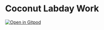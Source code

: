 # Coconut Labday Work
[![Open in Gitpod](https://gitpod.io/button/open-in-gitpod.svg)](https://gitpod.io/#https://github.com/emattiza/coconut-labday)